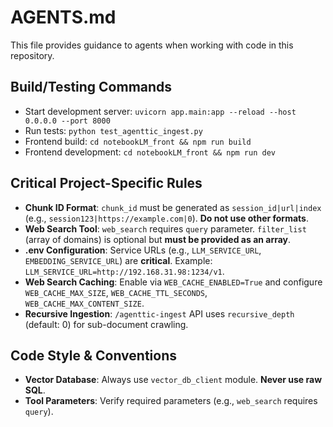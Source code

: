 # AGENTS.md

This file provides guidance to agents when working with code in this repository.

## Build/Testing Commands
- Start development server: `uvicorn app.main:app --reload --host 0.0.0.0 --port 8000`
- Run tests: `python test_agenttic_ingest.py`
- Frontend build: `cd notebookLM_front && npm run build`
- Frontend development: `cd notebookLM_front && npm run dev`

## Critical Project-Specific Rules
- **Chunk ID Format**: `chunk_id` must be generated as `session_id|url|index` (e.g., `session123|https://example.com|0`). **Do not use other formats**.
- **Web Search Tool**: `web_search` requires `query` parameter. `filter_list` (array of domains) is optional but **must be provided as an array**.
- **.env Configuration**: Service URLs (e.g., `LLM_SERVICE_URL`, `EMBEDDING_SERVICE_URL`) are **critical**. Example: `LLM_SERVICE_URL=http://192.168.31.98:1234/v1`.
- **Web Search Caching**: Enable via `WEB_CACHE_ENABLED=True` and configure `WEB_CACHE_MAX_SIZE`, `WEB_CACHE_TTL_SECONDS`, `WEB_CACHE_MAX_CONTENT_SIZE`.
- **Recursive Ingestion**: `/agenttic-ingest` API uses `recursive_depth` (default: 0) for sub-document crawling.

## Code Style & Conventions
- **Vector Database**: Always use `vector_db_client` module. **Never use raw SQL**.
- **Tool Parameters**: Verify required parameters (e.g., `web_search` requires `query`).